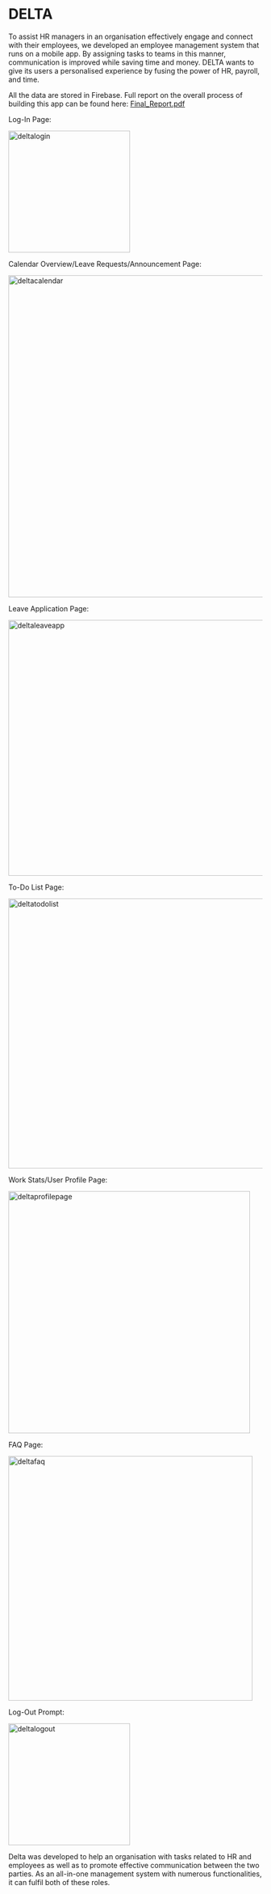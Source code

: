 # DELTA
 
To assist HR managers in an organisation effectively engage and connect with their employees, we developed an employee management system that runs on a mobile app. By assigning tasks to teams in this manner, communication is improved while saving time and money. DELTA wants to give its users a personalised experience by fusing the power of HR, payroll, and time.

All the data are stored in Firebase.
Full report on the overall process of building this app can be found here: [Final_Report.pdf](https://github.com/rizfebriansyah/DELTA/files/9805561/Final_Report.pdf)


Log-In Page:

<img width="241" alt="deltalogin" src="https://user-images.githubusercontent.com/88428142/196210179-cfb35c2a-5da5-4990-8e69-7d78a5566c28.png">

Calendar Overview/Leave Requests/Announcement Page:

<img width="637" alt="deltacalendar" src="https://user-images.githubusercontent.com/88428142/196210218-3a3d1444-e8a7-4d6b-b40b-86882a680f03.png">

Leave Application Page: 

<img width="506" alt="deltaleaveapp" src="https://user-images.githubusercontent.com/88428142/196210244-3bf96d46-658d-452e-9eeb-dc5f7c8442d0.png">

To-Do List Page:

<img width="534" alt="deltatodolist" src="https://user-images.githubusercontent.com/88428142/196210266-050d79dd-8bff-4296-a4d8-4f21a82c2bc2.png">

Work Stats/User Profile Page:

<img width="479" alt="deltaprofilepage" src="https://user-images.githubusercontent.com/88428142/196210296-53c37563-8e32-490c-ac93-df7dde14875d.png">

FAQ Page:

<img width="484" alt="deltafaq" src="https://user-images.githubusercontent.com/88428142/196210325-592d23e0-bc90-42ca-a5f8-953f93e35436.png">

Log-Out Prompt:

<img width="241" alt="deltalogout" src="https://user-images.githubusercontent.com/88428142/196210336-438a1dbb-a813-4a3d-b507-33abaa7724e0.png">

Delta was developed to help an organisation with tasks related to HR and employees as well as to promote effective communication between the two parties. As an all-in-one management system with numerous functionalities, it can fulfil both of these roles.
